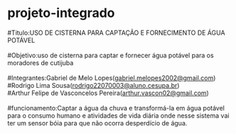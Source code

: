 # projeto-integrado
#Titulo:USO DE CISTERNA PARA CAPTAÇÃO E FORNECIMENTO DE ÁGUA POTÁVEL <br><br>
#Objetivo:uso de cisterna para captar e fornecer água potável para os moradores de cutijuba<br><br>
#Integrantes:Gabriel de Melo Lopes(gabriel.melopes2002@gmail.com)<br>
#Rodrigo Lima Sousa(rodrigo22070003@aluno.cesupa.br)<br>
#Arthur Felipe de Vasconcelos Pereira(arthur.vascon02@gmail.com)<br><br>
#funcionamento:Captar a água da chuva e transformá-la em água potável para o consumo humano e atividades de vida diária  onde nesse sistema vai ter um sensor bóia para que não ocorra desperdício de água.

